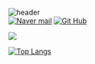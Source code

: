 ![header](https://capsule-render.vercel.app/api?type=waving&color=timeGradient&text=H.U&fontSize=40&fontColor=D8D8D8&fontAlign=15&fontAlignY=55&animation=fadeIn)
<br> [![Naver mail](https://img.shields.io/badge/Mail-03C75A?style=flat&logo=naver&logoColor=white)](mailto:grabbity0@naver.com) [![Git Hub](https://img.shields.io/badge/github-181717?style=flat&logo=github&logoColor=white)](https://github.com/Grabbity0)


<a href="https://www.grabbity0.notion.site" target="_blank"><img src="https://img.shields.io/badge/Notion-000000?style=flat-square&logo=firebase&logoColor=white"/>

[![Top Langs](https://github-readme-stats.vercel.app/api/top-langs/?username=Grabbity0)](https://github.com/anuraghazra/github-readme-stats)
